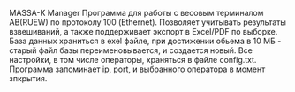 MASSA-K Manager
Программа для работы с весовым терминалом AB(RUEW) по протоколу 100 (Ethernet). Позволяет учитывать результаты взвешиваний, а также поддерживает экспорт в Excel/PDF по выборке.
База данных храниться в exel файле, при достижении обьема в 10 МБ - старый файл базы переименовывается, и создается новый.
Все настройки, в том числе операторы, храняться в файле config.txt.
Программа запоминает ip, port, и выбранного оператора в момент зпкрытия.

